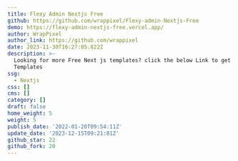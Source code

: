 ```yaml
---
title: Flexy Admin Nextjs Free
github: https://github.com/wrappixel/Flexy-admin-Nextjs-Free
demo: https://flexy-admin-nextjs-free.vercel.app/
author: WrapPixel
author_link: https://github.com/wrappixel
date: 2023-11-30T16:27:05.822Z
description: >-
  Looking for more Free Next js templates? click the below Link to get More free
  Templates
ssg:
  - Nextjs
css: []
cms: []
category: []
draft: false
home_weight: 5
weight: 5
publish_date: '2022-01-20T09:54:11Z'
update_date: '2023-12-15T09:21:01Z'
github_star: 22
github_fork: 20
---
```

